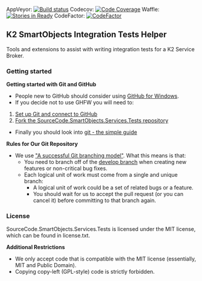 AppVeyor: [![Build status](https://ci.appveyor.com/api/projects/status/github/jannesrsa/smartobjects-services-tests?svg=true)](https://ci.appveyor.com/project/jannesrsa/sourcecode-smartobjects-services-tests)
Codecov: [![Code Coverage](https://codecov.io/gh/jannesrsa/smartobjects-services-tests/coverage.svg)](https://codecov.io/gh/jannesrsa/smartobjects-services-tests)
Waffle: [![Stories in Ready](https://badge.waffle.io/jannesrsa/smartobjects-services-tests.png?label=ready&title=Ready)](https://waffle.io/jannesrsa/smartobjects-services-tests)
CodeFactor: [![CodeFactor](https://www.codefactor.io/repository/github/jannesrsa/smartobjects-services-tests/badge)](https://www.codefactor.io/repository/github/jannesrsa/smartobjects-services-tests)

## K2 SmartObjects Integration Tests Helper
Tools and extensions to assist with writing integration tests for a K2 Service Broker.

### Getting started

**Getting started with Git and GitHub**

 * People new to GitHub should consider using [GitHub for Windows](http://windows.github.com/).
 * If you decide not to use GHFW you will need to:
  1. [Set up Git and connect to GitHub](http://help.github.com/win-set-up-git/)
  2. [Fork the SourceCode.SmartObjects.Services.Tests repository](http://help.github.com/fork-a-repo/)
 * Finally you should look into [git - the simple guide](http://rogerdudler.github.com/git-guide/)

**Rules for Our Git Repository**

 * We use ["A successful Git branching model"](http://nvie.com/posts/a-successful-git-branching-model/). What this means is that:
   * You need to branch off of the [develop branch](https://github.com/jannesrsa/SourceCode.SmartObjects.Services.Tests) when creating new features or non-critical bug fixes.
   * Each logical unit of work must come from a single and unique branch:
     * A logical unit of work could be a set of related bugs or a feature.
     * You should wait for us to accept the pull request (or you can cancel it) before committing to that branch again.
     
### License

SourceCode.SmartObjects.Services.Tests is licensed under the MIT license, which can be found in license.txt.

**Additional Restrictions**

 * We only accept code that is compatible with the MIT license (essentially, MIT and Public Domain).
 * Copying copy-left (GPL-style) code is strictly forbidden.
